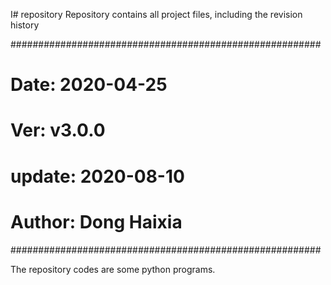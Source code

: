 I# repository
Repository contains all project files, including the revision history

########################################################
# Date: 2020-04-25
# Ver: v3.0.0
# update: 2020-08-10
# Author: Dong Haixia
########################################################

The repository codes are some python programs.

